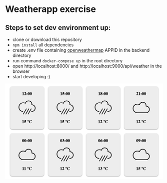 # Weatherapp exercise

## Steps to set dev environment up:

- clone or download this repository
- `npm install` all dependencies
- create .env file containing [openweathermap](https://openweathermap.org/) APPID in the backend directory
- run command `docker-compose up` in the root directory
- open http://localhost:8000/ and http://localhost:9000/api/weather in the browser
- start developing :)

![example image](example.png)
